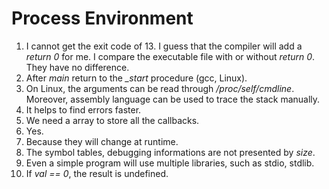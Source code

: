 # Process Environment
1. I cannot get the exit code of 13. I guess that the compiler will add a *return 0* for me. I compare the executable file with or without *return 0*. They have no difference.
2. After *main* return to the *_start* procedure (gcc, Linux).
3. On Linux, the arguments can be read through */proc/self/cmdline*. Moreover, assembly language can be used to trace the stack manually.
4. It helps to find errors faster.
5. We need a array to store all the callbacks.
6. Yes.
7. Because they will change at runtime.
8. The symbol tables, debugging informations are not presented by *size*.
9. Even a simple program will use multiple libraries, such as stdio, stdlib.
10. If *val == 0*, the result is undefined.
